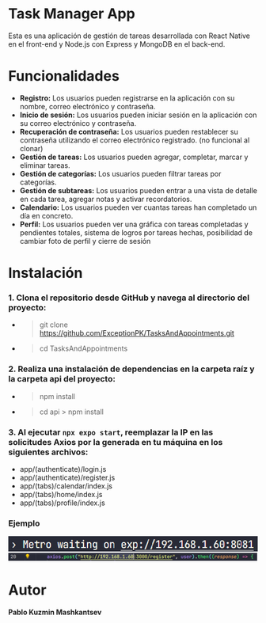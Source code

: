 # Task Manager App
Esta es una aplicación de gestión de tareas desarrollada con React Native en el front-end y Node.js con Express y MongoDB en el back-end.

# Funcionalidades
- **Registro:** Los usuarios pueden registrarse en la aplicación con su nombre, correo electrónico y contraseña.
- **Inicio de sesión:** Los usuarios pueden iniciar sesión en la aplicación con su correo electrónico y contraseña.
- **Recuperación de contraseña:** Los usuarios pueden restablecer su contraseña utilizando el correo electrónico registrado. (no funcional al clonar)
- **Gestión de tareas:** Los usuarios pueden agregar, completar, marcar y eliminar tareas.
- **Gestión de categorías:** Los usuarios pueden filtrar tareas por categorías.
- **Gestión de subtareas:** Los usuarios pueden entrar a una vista de detalle en cada tarea, agregar notas y activar recordatorios.
- **Calendario:** Los usuarios pueden ver cuantas tareas han completado un día en concreto.
- **Perfil:** Los usuarios pueden ver una gráfica con tareas completadas y pendientes totales, sistema de logros por tareas hechas, posibilidad de cambiar foto de perfil y cierre de sesión

# Instalación
### 1. Clona el repositorio desde GitHub y navega al directorio del proyecto:
- > git clone https://github.com/ExceptionPK/TasksAndAppointments.git
- > cd TasksAndAppointments


### 2. Realiza una instalación de dependencias en la carpeta raíz y la carpeta api del proyecto:
- > npm install
- > cd api > npm install


### 3. Al ejecutar `npx expo start`, reemplazar la IP en las solicitudes Axios por la generada en tu máquina en los siguientes archivos:
- app/(authenticate)/login.js
- app/(authenticate)/register.js
- app/(tabs)/calendar/index.js
- app/(tabs)/home/index.js
- app/(tabs)/profile/index.js

### Ejemplo
![](https://github.com/ExceptionPK/TasksAndAppointments/blob/main/2.PNG)
![](https://github.com/ExceptionPK/TasksAndAppointments/blob/main/1.PNG)

# Autor
**Pablo Kuzmin Mashkantsev**

